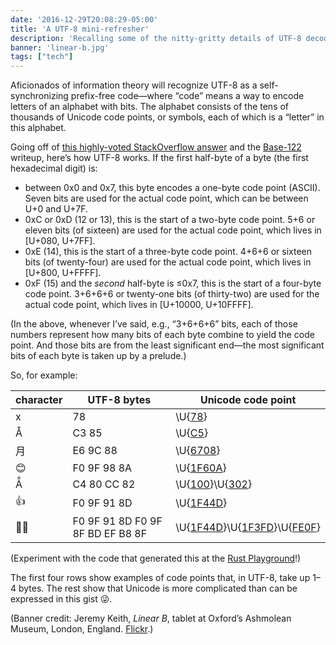 ```yaml
---
date: '2016-12-29T20:08:29-05:00'
title: 'A UTF-8 mini-refresher'
description: 'Recalling some of the nitty-gritty details of UTF-8 decoding, with Rust sample code.'
banner: 'linear-b.jpg'
tags: ["tech"]
---
```



Aficionados of information theory will recognize UTF-8 as a self-synchronizing prefix-free code—where “code” means a way to encode letters of an alphabet with bits. The alphabet consists of the tens of thousands of Unicode code points, or symbols, each of which is a “letter” in this alphabet.

Going off of [this highly-voted StackOverflow answer](http://stackoverflow.com/a/1543616/500207) and the [Base-122](http://blog.kevinalbs.com/base122) writeup, here’s how UTF-8 works. If the first half-byte of a byte (the first hexadecimal digit) is:

- between 0x0 and 0x7, this byte encodes a one-byte code point (ASCII). Seven bits are used for the actual code point, which can be between U+0 and U+7F.
- 0xC or 0xD (12 or 13), this is the start of a two-byte code point. 5+6 or eleven bits (of sixteen) are used for the actual code point, which lives in [U+080, U+7FF].
- 0xE (14), this is the start of a three-byte code point. 4+6+6 or sixteen bits (of twenty-four) are used for the actual code point, which lives in [U+800, U+FFFF].
- 0xF (15) and the *second* half-byte is ≤0x7, this is the start of a four-byte code point. 3+6+6+6 or twenty-one bits (of thirty-two) are used for the actual code point, which lives in [U+10000, U+10FFFF].

(In the above, whenever I’ve said, e.g., “3+6+6+6” bits, each of those numbers represent how many bits of each byte combine to yield the code point. And those bits are from the least significant end—the most significant bits of each byte is taken up by a prelude.)

So, for example:

| character | UTF-8 bytes | Unicode code point |
|---|---|---|
| x | 78 | \U{[78](http://www.fileformat.info/info/unicode/char/0078/index.htm)} |
| Å | C3 85 | \U{[C5](http://www.fileformat.info/info/unicode/char/00C5/index.htm)} |
| 月 | E6 9C 88 | \U{[6708](http://www.fileformat.info/info/unicode/char/6708/index.htm)} |
| 😊 | F0 9F 98 8A | \U{[1F60A](http://www.fileformat.info/info/unicode/char/1F60A/index.htm)} |
| Ā̂ | C4 80 CC 82 | \U{[100](http://www.fileformat.info/info/unicode/char/0100/index.htm)}\U{[302](http://www.fileformat.info/info/unicode/char/0302/index.htm)} |
| 👍 | F0 9F 91 8D | \U{[1F44D](http://www.fileformat.info/info/unicode/char/1F44D/index.htm)} |
| 👍🏽️ | F0 9F 91 8D F0 9F 8F BD EF B8 8F | \U{[1F44D](http://www.fileformat.info/info/unicode/char/1F44D/index.htm)}\U{[1F3FD](http://www.fileformat.info/info/unicode/char/1F3FD/index.htm)}\U{[FE0F](http://www.fileformat.info/info/unicode/char/FE0F/index.htm)} |

(Experiment with the code that generated this at the [Rust Playground](https://is.gd/YUiDHj)!)

The first four rows show examples of code points that, in UTF-8, take up 1–4 bytes. The rest show that Unicode is more complicated than can be expressed in this gist 😜.

(Banner credit: Jeremy Keith, *Linear B*, tablet at Oxford’s Ashmolean Museum, London, England. [Flickr](https://www.flickr.com/photos/adactio/26567747536).)
